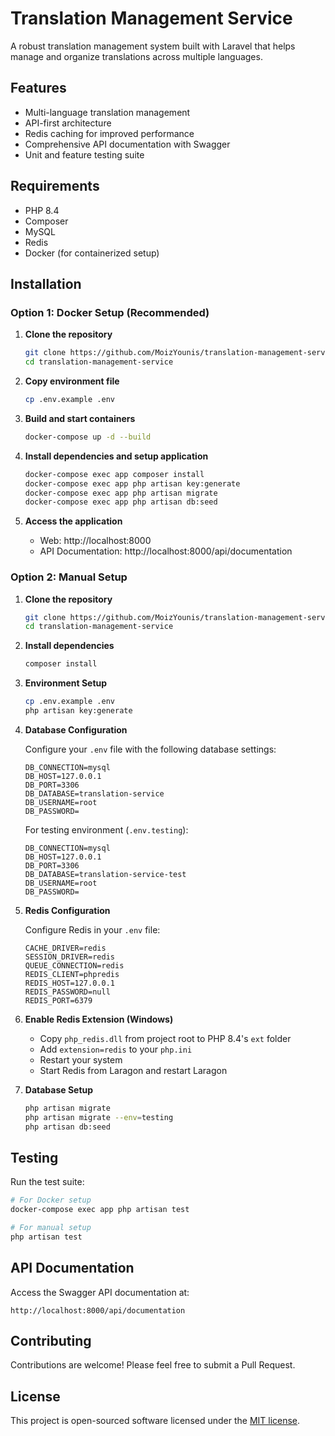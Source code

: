 # Translation Management Service

A robust translation management system built with Laravel that helps manage and organize translations across multiple languages.

## Features

-   Multi-language translation management
-   API-first architecture
-   Redis caching for improved performance
-   Comprehensive API documentation with Swagger
-   Unit and feature testing suite

## Requirements

-   PHP 8.4
-   Composer
-   MySQL
-   Redis
-   Docker (for containerized setup)

## Installation

### Option 1: Docker Setup (Recommended)

1. **Clone the repository**

    ```bash
    git clone https://github.com/MoizYounis/translation-management-service.git
    cd translation-management-service
    ```

2. **Copy environment file**

    ```bash
    cp .env.example .env
    ```

3. **Build and start containers**

    ```bash
    docker-compose up -d --build
    ```

4. **Install dependencies and setup application**

    ```bash
    docker-compose exec app composer install
    docker-compose exec app php artisan key:generate
    docker-compose exec app php artisan migrate
    docker-compose exec app php artisan db:seed
    ```

5. **Access the application**
    - Web: http://localhost:8000
    - API Documentation: http://localhost:8000/api/documentation

### Option 2: Manual Setup

1. **Clone the repository**

    ```bash
    git clone https://github.com/MoizYounis/translation-management-service.git
    cd translation-management-service
    ```

2. **Install dependencies**

    ```bash
    composer install
    ```

3. **Environment Setup**

    ```bash
    cp .env.example .env
    php artisan key:generate
    ```

4. **Database Configuration**

    Configure your `.env` file with the following database settings:

    ```
    DB_CONNECTION=mysql
    DB_HOST=127.0.0.1
    DB_PORT=3306
    DB_DATABASE=translation-service
    DB_USERNAME=root
    DB_PASSWORD=
    ```

    For testing environment (`.env.testing`):

    ```
    DB_CONNECTION=mysql
    DB_HOST=127.0.0.1
    DB_PORT=3306
    DB_DATABASE=translation-service-test
    DB_USERNAME=root
    DB_PASSWORD=
    ```

5. **Redis Configuration**

    Configure Redis in your `.env` file:

    ```
    CACHE_DRIVER=redis
    SESSION_DRIVER=redis
    QUEUE_CONNECTION=redis
    REDIS_CLIENT=phpredis
    REDIS_HOST=127.0.0.1
    REDIS_PASSWORD=null
    REDIS_PORT=6379
    ```

6. **Enable Redis Extension (Windows)**

    - Copy `php_redis.dll` from project root to PHP 8.4's `ext` folder
    - Add `extension=redis` to your `php.ini`
    - Restart your system
    - Start Redis from Laragon and restart Laragon

7. **Database Setup**
    ```bash
    php artisan migrate
    php artisan migrate --env=testing
    php artisan db:seed
    ```

## Testing

Run the test suite:

```bash
# For Docker setup
docker-compose exec app php artisan test

# For manual setup
php artisan test
```

## API Documentation

Access the Swagger API documentation at:

```
http://localhost:8000/api/documentation
```

## Contributing

Contributions are welcome! Please feel free to submit a Pull Request.

## License

This project is open-sourced software licensed under the [MIT license](https://opensource.org/licenses/MIT).
